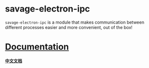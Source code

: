 # savage-electron-ipc

`savage-electron-ipc` is a module that makes communication between different processes easier and more convenient, out of the box!

# [Documentation](https://savage181855.github.io/savage-libs/npm-electron-ipc/)

**[中文文档](https://github.com/savage181855/npm-electron-ipc/blob/main/readme_zh.md)**
